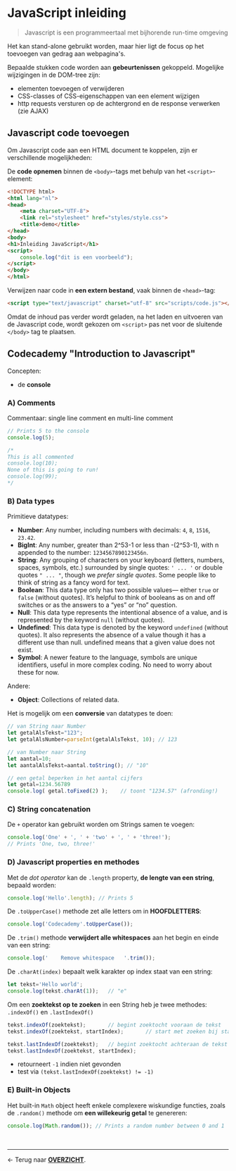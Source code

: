 # JavaScript inleiding

> Javascript is een programmeertaal met bijhorende run-time omgeving

Het kan stand-alone gebruikt worden, maar hier ligt de focus op het toevoegen van gedrag aan webpagina's.

Bepaalde stukken code worden aan **gebeurtenissen** gekoppeld. Mogelijke wijzigingen in de DOM-tree zijn:
* elementen toevoegen of verwijderen
* CSS-classes of CSS-eigenschappen van een element wijzigen
* http requests versturen op de achtergrond en de response verwerken (zie AJAX)


## Javascript code toevoegen

Om Javascript code aan een HTML document te koppelen, zijn er verschillende mogelijkheden:

De **code opnemen** binnen de `<body>`-tags met behulp van het `<script>`-element:

```html
<!DOCTYPE html>
<html lang="nl">
<head>
    <meta charset="UTF-8">
    <link rel="stylesheet" href="styles/style.css">
    <title>demo</title>
</head>
<body>
<h1>Inleiding JavaScript</h1>
<script>
    console.log("dit is een voorbeeld");
</script>
</body>
</html>
```

Verwijzen naar code in **een extern bestand**, vaak binnen de `<head>`-tag:

```html
<script type="text/javascript" charset="utf-8" src="scripts/code.js"></script>
```

Omdat de inhoud pas verder wordt geladen, na het laden en uitvoeren van de Javascript code, wordt gekozen om `<script>` pas net voor de sluitende `</body>` tag te plaatsen.

## Codecademy "Introduction to Javascript"

Concepten: 
* de **console**

### A) Comments

Commentaar: single line comment en multi-line comment

```js
// Prints 5 to the console
console.log(5);

/*
This is all commented 
console.log(10);
None of this is going to run!
console.log(99);
*/
```

### B) Data types

Primitieve datatypes:
- **Number**: Any number, including numbers with decimals: `4`, `8`, `1516`, `23.42`.
- **BigInt**: Any number, greater than 2^53-1 or less than -(2^53-1), with n appended to the number: `1234567890123456n`.
- **String**: Any grouping of characters on your keyboard (letters, numbers, spaces, symbols, etc.) surrounded by single quotes: `' ... '` or double quotes `" ... "`, though we *prefer single quotes*. Some people like to think of string as a fancy word for text.
- **Boolean**: This data type only has two possible values— either `true` or `false` (without quotes). It’s helpful to think of booleans as on and off switches or as the answers to a “yes” or “no” question.
- **Null**: This data type represents the intentional absence of a value, and is represented by the keyword `null` (without quotes).
- **Undefined**: This data type is denoted by the keyword `undefined` (without quotes). It also represents the absence of a value though it has a different use than null. undefined means that a given value does not exist.
- **Symbol**: A newer feature to the language, symbols are unique identifiers, useful in more complex coding. No need to worry about these for now.

Andere:
- **Object**: Collections of related data.

Het is mogelijk om een **conversie** van datatypes te doen:

```js
// van String naar Number
let getalAlsTekst="123";
let getalAlsNumber=parseInt(getalAlsTekst, 10); // 123

// van Number naar String
let aantal=10;
let aantalAlsTekst=aantal.toString(); // "10"

// een getal beperken in het aantal cijfers
let getal=1234.56789
console.log( getal.toFixed(2) );    // toont "1234.57" (afronding!)
```

### C) String concatenation

De `+` operator kan gebruikt worden om Strings samen te voegen:

```js
console.log('One' + ', ' + 'two' + ', ' + 'three!'); 
// Prints 'One, two, three!'
```

### D) Javascript properties en methodes

Met de *dot operator* kan de `.length` property, **de lengte van een string**, bepaald worden:

```js
console.log('Hello'.length); // Prints 5
```

De `.toUpperCase()` methode zet alle letters om in **HOOFDLETTERS**:

```js
console.log('Codecademy'.toUpperCase());
```
De `.trim()` methode **verwijdert alle whitespaces** aan het begin en einde van een string:
```js
console.log('    Remove whitespace   '.trim());
```

De `.charAt(index)` bepaalt welk karakter op index staat van een string:

```js
let tekst='Hello world';
console.log(tekst.charAt(1));   // "e"
```

Om een **zoektekst op te zoeken** in een String heb je twee methodes: `.indexOf()` en `.lastIndexOf()`

```js
tekst.indexOf(zoektekst);       // begint zoektocht vooraan de tekst
tekst.indexOf(zoektekst, startIndex);       // start met zoeken bij startIndex

tekst.lastIndexOf(zoektekst);   // begint zoektocht achteraan de tekst
tekst.lastIndexOf(zoektekst, startIndex);
```
- retourneert `-1` indien niet gevonden
- test via `(tekst.lastIndexOf(zoektekst) != -1)`

### E) Built-in Objects

Het built-in `Math` object heeft enkele complexere wiskundige functies, zoals de `.random()` methode om **een willekeurig getal** te genereren:

```js
console.log(Math.random()); // Prints a random number between 0 and 1
```

<br>

---

&larr; Terug naar [**OVERZICHT**](./README.md#overview).